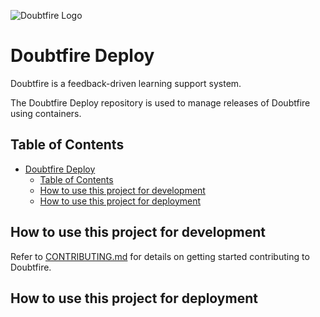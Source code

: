 ![Doubtfire Logo](http://puu.sh/lyClF/fde5bfbbe7.png)

# Doubtfire Deploy

Doubtfire is a feedback-driven learning support system.

The Doubtfire Deploy repository is used to manage releases of Doubtfire using containers.

## Table of Contents

- [Doubtfire Deploy](#doubtfire-deploy)
  - [Table of Contents](#table-of-contents)
  - [How to use this project for development](#how-to-use-this-project-for-development)
  - [How to use this project for deployment](#how-to-use-this-project-for-deployment)

## How to use this project for development

Refer to [CONTRIBUTING.md](CONTRIBUTING.md) for details on getting started contributing to Doubtfire.

## How to use this project for deployment


